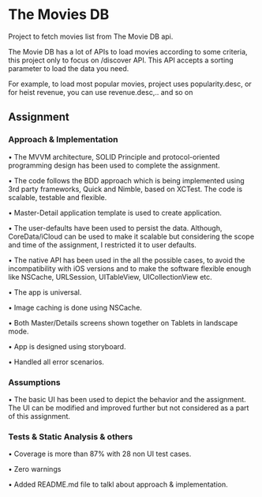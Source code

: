 # The Movies DB
Project to fetch movies list from The Movie DB api.

The Movie DB has a lot of APIs to load movies according to some criteria, this project only to focus on /discover API. This API accepts a sorting parameter to load the data you need. 

For example, to load most popular movies, project uses popularity.desc, or for heist revenue, you can use revenue.desc,.. and so on

## Assignment

### Approach & Implementation

•	The MVVM architecture, SOLID Principle and protocol-oriented programming design has been used to complete the assignment.

•	The code follows the BDD approach which is being implemented using 3rd party frameworks, Quick and Nimble, based on XCTest. The code is scalable, testable and flexible.

•      Master-Detail application template is used to create application.

•	The user-defaults have been used to persist the data. Although, CoreData/iCloud can be used to make it scalable but considering the scope and time of the assignment, I restricted it to user defaults.

•	The native API has been used in the all the possible cases, to avoid the incompatibility with iOS versions and to make the software flexible enough like NSCache, URLSession, UITableView, UICollectionView etc.

•	The app is universal.

•      Image caching is done using NSCache.

•      Both Master/Details screens shown together on Tablets in landscape mode.

•	App is designed using storyboard.

•	Handled all error scenarios.

### Assumptions

•	The basic UI has been used to depict the behavior and the assignment. The UI can be modified and improved further but not considered as a part of this assignment.

### Tests & Static Analysis & others

•	Coverage is more than 87% with 28 non UI test cases.

•	Zero warnings

•      Added README.md file to talkl about approach & implementation.

